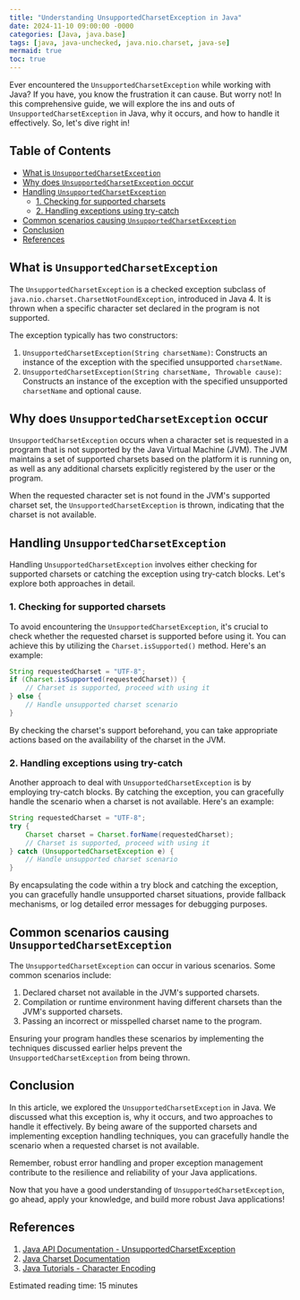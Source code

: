 ```yaml
---
title: "Understanding UnsupportedCharsetException in Java"
date: 2024-11-10 09:00:00 -0000
categories: [Java, java.base]
tags: [java, java-unchecked, java.nio.charset, java-se]
mermaid: true
toc: true
---
```



Ever encountered the `UnsupportedCharsetException` while working with Java? If you have, you know the frustration it can cause. But worry not! In this comprehensive guide, we will explore the ins and outs of `UnsupportedCharsetException` in Java, why it occurs, and how to handle it effectively. So, let's dive right in!

## Table of Contents
- [What is `UnsupportedCharsetException`](#what-is-unsupportedcharsetexception)
- [Why does `UnsupportedCharsetException` occur](#why-does-unsupportedcharsetexception-occur)
- [Handling `UnsupportedCharsetException`](#handling-unsupportedcharsetexception)
  - [1. Checking for supported charsets](#1-checking-for-supported-charsets)
  - [2. Handling exceptions using try-catch](#2-handling-exceptions-using-try-catch)
- [Common scenarios causing `UnsupportedCharsetException`](#common-scenarios-causing-unsupportedcharsetexception)
- [Conclusion](#conclusion)
- [References](#references)

## What is `UnsupportedCharsetException`

The `UnsupportedCharsetException` is a checked exception subclass of `java.nio.charset.CharsetNotFoundException`, introduced in Java 4. It is thrown when a specific character set declared in the program is not supported.

The exception typically has two constructors:
1. `UnsupportedCharsetException(String charsetName)`: Constructs an instance of the exception with the specified unsupported `charsetName`.
2. `UnsupportedCharsetException(String charsetName, Throwable cause)`: Constructs an instance of the exception with the specified unsupported `charsetName` and optional cause.

## Why does `UnsupportedCharsetException` occur

`UnsupportedCharsetException` occurs when a character set is requested in a program that is not supported by the Java Virtual Machine (JVM). The JVM maintains a set of supported charsets based on the platform it is running on, as well as any additional charsets explicitly registered by the user or the program.

When the requested character set is not found in the JVM's supported charset set, the `UnsupportedCharsetException` is thrown, indicating that the charset is not available.

## Handling `UnsupportedCharsetException`

Handling `UnsupportedCharsetException` involves either checking for supported charsets or catching the exception using try-catch blocks. Let's explore both approaches in detail.

### 1. Checking for supported charsets

To avoid encountering the `UnsupportedCharsetException`, it's crucial to check whether the requested charset is supported before using it. You can achieve this by utilizing the `Charset.isSupported()` method. Here's an example:

```java
String requestedCharset = "UTF-8";
if (Charset.isSupported(requestedCharset)) {
    // Charset is supported, proceed with using it
} else {
    // Handle unsupported charset scenario
}
```

By checking the charset's support beforehand, you can take appropriate actions based on the availability of the charset in the JVM.

### 2. Handling exceptions using try-catch

Another approach to deal with `UnsupportedCharsetException` is by employing try-catch blocks. By catching the exception, you can gracefully handle the scenario when a charset is not available. Here's an example:

```java
String requestedCharset = "UTF-8";
try {
    Charset charset = Charset.forName(requestedCharset);
    // Charset is supported, proceed with using it
} catch (UnsupportedCharsetException e) {
    // Handle unsupported charset scenario
}
```

By encapsulating the code within a try block and catching the exception, you can gracefully handle unsupported charset situations, provide fallback mechanisms, or log detailed error messages for debugging purposes.

## Common scenarios causing `UnsupportedCharsetException`

The `UnsupportedCharsetException` can occur in various scenarios. Some common scenarios include:

1. Declared charset not available in the JVM's supported charsets.
2. Compilation or runtime environment having different charsets than the JVM's supported charsets.
3. Passing an incorrect or misspelled charset name to the program.

Ensuring your program handles these scenarios by implementing the techniques discussed earlier helps prevent the `UnsupportedCharsetException` from being thrown.

## Conclusion

In this article, we explored the `UnsupportedCharsetException` in Java. We discussed what this exception is, why it occurs, and two approaches to handle it effectively. By being aware of the supported charsets and implementing exception handling techniques, you can gracefully handle the scenario when a requested charset is not available.

Remember, robust error handling and proper exception management contribute to the resilience and reliability of your Java applications.

Now that you have a good understanding of `UnsupportedCharsetException`, go ahead, apply your knowledge, and build more robust Java applications!

## References

1. [Java API Documentation - UnsupportedCharsetException](https://docs.oracle.com/en/java/javase/11/docs/api/java.base/java/nio/charset/UnsupportedCharsetException.html)
2. [Java Charset Documentation](https://docs.oracle.com/en/java/javase/11/docs/api/java.base/java/nio/charset/package-summary.html)
3. [Java Tutorials - Character Encoding](https://docs.oracle.com/javase/tutorial/i18n/text/charintro.html)

Estimated reading time: 15 minutes